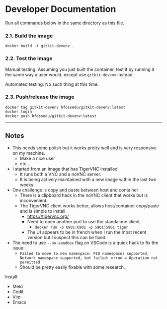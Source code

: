 # Developer Documentation

Run all commands below in the same directory as this file.

### 2.1. Build the image

```
docker build -t gitkit-devenv .
```

### 2.2. Test the image

Manual testing: Assuming you just built the container, test it by running it the same way a user would, except use `gitkit-devenv` instead.

Automated testing: No such thing at this time.

### 2.3. Push/release the image

```
docker tag gitkit-devenv hfossedu/gitkit-devenv:latest
docker login
docker push hfossedu/gitkit-devenv:latest
```

---

## Notes

* This needs some polish but it works pretty well and is very responsive on my machine.
  * Make a nice user
  * etc...
* I started from an image that has TigerVNC installed
  * It runs both a VNC and a noVNC server.
  * It is being actively maintained with a new image within the last two weeks.
* One challenge is copy and paste between host and container
  * There is a clipboard hack in the noVNC client that works but is inconvenient.
  * The TigerVNC client works better, allows host/container copy/paste and is simple to install.
    *  https://tigervnc.org/
    * Need to open another port to use the standalone client.
      * `docker run -p 6901:6901 -p 5901:5901 tiger`
    * The UI appears to be in french when I run the most recent version but I suspect this can be fixed.
* The need to use `--no-sandbox` flag on VSCode is a quick hack to fix the issue:
  * `Failed to move to new namespace: PID namespaces supported, Network namespace supported, but failed: errno = Operation not permitted`
  * Should be pretty easily fixable with some research.


Install

* Meld
* Gedit
* Vim
* Emacs

